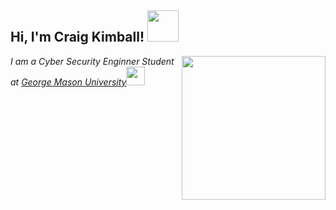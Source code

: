 <h2> Hi, I'm Craig Kimball! <img src="https://media.giphy.com/media/mGcNjsfWAjY5AEZNw6/giphy.gif" width="50"></h2>
<img align='right' src="https://imgur.com/xgFfe17" width="230">
<p><em>I am a Cyber Security Enginner Student at <a href="https://www.gmu.edu">George Mason University</a><img src="https://media.giphy.com/media/fYSnHlufseco8Fh93Z/giphy.gif" width="30">
